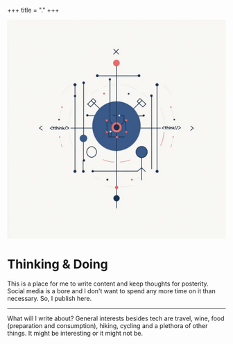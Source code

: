 
+++
title = "."
+++

![](assets/think.png)
# Thinking & Doing

This is a place for me to write content and keep thoughts for posterity. Social media is a bore and I don't want to spend any more time on it than necessary. So, I publish here. 

---

What will I write about? General interests besides tech are travel, wine, food (preparation and consumption), hiking, cycling and a plethora of other things. It might be interesting or it might not be. 